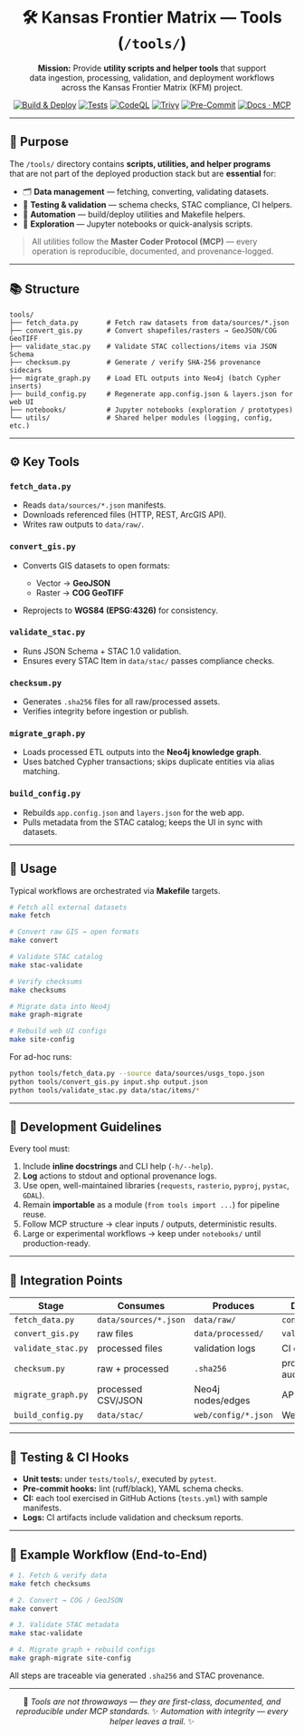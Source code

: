<div align="center">

# 🛠️ Kansas Frontier Matrix — Tools (`/tools/`)

**Mission:** Provide **utility scripts and helper tools** that support  
data ingestion, processing, validation, and deployment workflows  
across the Kansas Frontier Matrix (KFM) project.  

[![Build & Deploy](https://github.com/bartytime4life/Kansas-Frontier-Matrix/actions/workflows/site.yml/badge.svg)](../.github/workflows/site.yml)
[![Tests](https://github.com/bartytime4life/Kansas-Frontier-Matrix/actions/workflows/tests.yml/badge.svg)](../.github/workflows/tests.yml)
[![CodeQL](https://github.com/bartytime4life/Kansas-Frontier-Matrix/actions/workflows/codeql.yml/badge.svg)](../.github/workflows/codeql.yml)
[![Trivy](https://github.com/bartytime4life/Kansas-Frontier-Matrix/actions/workflows/trivy.yml/badge.svg)](../.github/workflows/trivy.yml)
[![Pre-Commit](https://img.shields.io/badge/pre--commit-enabled-brightgreen.svg)](https://pre-commit.com/)
[![Docs · MCP](https://img.shields.io/badge/Docs-MCP-blue)](../docs/)

</div>

---

## 🎯 Purpose

The `/tools/` directory contains **scripts, utilities, and helper programs**  
that are not part of the deployed production stack but are **essential** for:

- 🗂️ **Data management** — fetching, converting, validating datasets.  
- 🧪 **Testing & validation** — schema checks, STAC compliance, CI helpers.  
- 🚀 **Automation** — build/deploy utilities and Makefile helpers.  
- 🧭 **Exploration** — Jupyter notebooks or quick-analysis scripts.  

> All utilities follow the **Master Coder Protocol (MCP)** — every operation is reproducible, documented, and provenance-logged.

---

## 📚 Structure

```text
tools/
├── fetch_data.py       # Fetch raw datasets from data/sources/*.json
├── convert_gis.py      # Convert shapefiles/rasters → GeoJSON/COG GeoTIFF
├── validate_stac.py    # Validate STAC collections/items via JSON Schema
├── checksum.py         # Generate / verify SHA-256 provenance sidecars
├── migrate_graph.py    # Load ETL outputs into Neo4j (batch Cypher inserts)
├── build_config.py     # Regenerate app.config.json & layers.json for web UI
├── notebooks/          # Jupyter notebooks (exploration / prototypes)
└── utils/              # Shared helper modules (logging, config, etc.)
````

---

## ⚙️ Key Tools

### `fetch_data.py`

* Reads `data/sources/*.json` manifests.
* Downloads referenced files (HTTP, REST, ArcGIS API).
* Writes raw outputs to `data/raw/`.

### `convert_gis.py`

* Converts GIS datasets to open formats:

  * Vector → **GeoJSON**
  * Raster → **COG GeoTIFF**
* Reprojects to **WGS84 (EPSG:4326)** for consistency.

### `validate_stac.py`

* Runs JSON Schema + STAC 1.0 validation.
* Ensures every STAC Item in `data/stac/` passes compliance checks.

### `checksum.py`

* Generates `.sha256` files for all raw/processed assets.
* Verifies integrity before ingestion or publish.

### `migrate_graph.py`

* Loads processed ETL outputs into the **Neo4j knowledge graph**.
* Uses batched Cypher transactions; skips duplicate entities via alias matching.

### `build_config.py`

* Rebuilds `app.config.json` and `layers.json` for the web app.
* Pulls metadata from the STAC catalog; keeps the UI in sync with datasets.

---

## 🚀 Usage

Typical workflows are orchestrated via **Makefile** targets.

```bash
# Fetch all external datasets
make fetch

# Convert raw GIS → open formats
make convert

# Validate STAC catalog
make stac-validate

# Verify checksums
make checksums

# Migrate data into Neo4j
make graph-migrate

# Rebuild web UI configs
make site-config
```

For ad-hoc runs:

```bash
python tools/fetch_data.py --source data/sources/usgs_topo.json
python tools/convert_gis.py input.shp output.json
python tools/validate_stac.py data/stac/items/*
```

---

## 🧭 Development Guidelines

Every tool must:

1. Include **inline docstrings** and CLI help (`-h/--help`).
2. **Log** actions to stdout and optional provenance logs.
3. Use open, well-maintained libraries (`requests`, `rasterio`, `pyproj`, `pystac`, `GDAL`).
4. Remain **importable** as a module (`from tools import ...`) for pipeline reuse.
5. Follow MCP structure → clear inputs / outputs, deterministic results.
6. Large or experimental workflows → keep under `notebooks/` until production-ready.

---

## 🧩 Integration Points

| Stage              | Consumes              | Produces            | Downstream         |
| ------------------ | --------------------- | ------------------- | ------------------ |
| `fetch_data.py`    | `data/sources/*.json` | `data/raw/`         | `convert_gis.py`   |
| `convert_gis.py`   | raw files             | `data/processed/`   | `validate_stac.py` |
| `validate_stac.py` | processed files       | validation logs     | CI checks / build  |
| `checksum.py`      | raw + processed       | `.sha256`           | provenance audits  |
| `migrate_graph.py` | processed CSV/JSON    | Neo4j nodes/edges   | API / frontend     |
| `build_config.py`  | `data/stac/`          | `web/config/*.json` | Web UI             |

---

## 🧪 Testing & CI Hooks

* **Unit tests:** under `tests/tools/`, executed by `pytest`.
* **Pre-commit hooks:** lint (ruff/black), YAML schema checks.
* **CI:** each tool exercised in GitHub Actions (`tests.yml`) with sample manifests.
* **Logs:** CI artifacts include validation and checksum reports.

---

## 🧱 Example Workflow (End-to-End)

```bash
# 1. Fetch & verify data
make fetch checksums

# 2. Convert → COG / GeoJSON
make convert

# 3. Validate STAC metadata
make stac-validate

# 4. Migrate graph + rebuild configs
make graph-migrate site-config
```

All steps are traceable via generated `.sha256` and STAC provenance.

---

<div align="center">

🧩 *Tools are not throwaways — they are first-class, documented, and reproducible under MCP standards.*
✨ *Automation with integrity — every helper leaves a trail.* ✨

</div>
